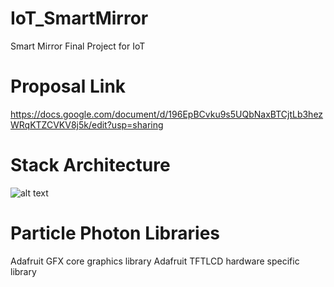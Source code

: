 # IoT_SmartMirror
Smart Mirror Final Project for IoT

# Proposal Link
https://docs.google.com/document/d/196EpBCvku9s5UQbNaxBTCjtLb3hezWRqKTZCVKV8j5k/edit?usp=sharing

# Stack Architecture 

![alt text](https://i.imgur.com/MpQ35L7.png "Stack Diagram")


# Particle Photon Libraries 
Adafruit GFX core graphics library
Adafruit TFTLCD hardware specific library

